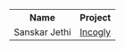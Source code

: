 <table>
  <tr>
    <th>Name</th>
    <th>Project</th>
  </tr>
  <tr>
    <td>Sanskar Jethi</td>
    <td><a href="https://github.com/mexili/incogly">Incogly</a></td>
  </tr>
</table>
